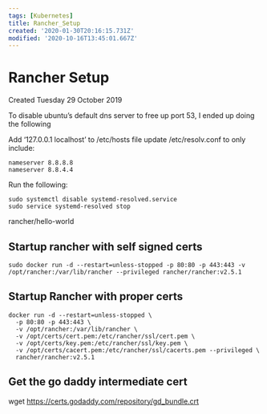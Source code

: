 ```yaml
---
tags: [Kubernetes]
title: Rancher_Setup
created: '2020-01-30T20:16:15.731Z'
modified: '2020-10-16T13:45:01.667Z'
---
```


# Rancher Setup
Created Tuesday 29 October 2019


To disable ubuntu’s default dns server to free up port 53, I ended up doing the following

Add ‘127.0.0.1 localhost’ to /etc/hosts file
update /etc/resolv.conf to only include:
```
nameserver 8.8.8.8
nameserver 8.8.4.4
```

Run the following:
```
sudo systemctl disable systemd-resolved.service
sudo service systemd-resolved stop
```

rancher/hello-world

## Startup rancher with self signed certs
`sudo docker run -d --restart=unless-stopped -p 80:80 -p 443:443 -v /opt/rancher:/var/lib/rancher --privileged rancher/rancher:v2.5.1`

## Startup Rancher with proper certs
```
docker run -d --restart=unless-stopped \
  -p 80:80 -p 443:443 \
  -v /opt/rancher:/var/lib/rancher \
  -v /opt/certs/cert.pem:/etc/rancher/ssl/cert.pem \
  -v /opt/certs/key.pem:/etc/rancher/ssl/key.pem \
  -v /opt/certs/cacert.pem:/etc/rancher/ssl/cacerts.pem --privileged \
  rancher/rancher:v2.5.1
```

## Get the go daddy intermediate cert
wget <https://certs.godaddy.com/repository/gd_bundle.crt>




